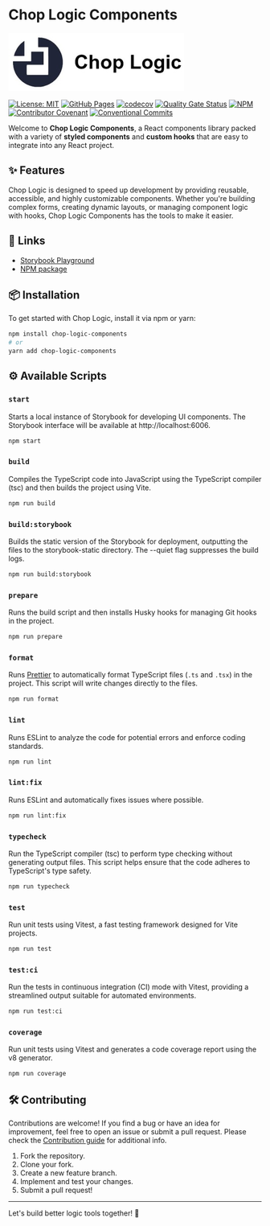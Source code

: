 # Chop Logic Components

![Chop Logic](public/logo.jpeg)

[![License: MIT](https://img.shields.io/badge/License-MIT-yellow.svg)](https://opensource.org/licenses/MIT)
[![GitHub Pages](https://github.com/ChopLogic/chop-logic-components/actions/workflows/github-pages.yml/badge.svg)](https://github.com/ChopLogic/chop-logic-components/actions/workflows/github-pages.yml)
[![codecov](https://codecov.io/gh/ChopLogic/chop-logic-components/graph/badge.svg?token=0M1IKB16FN)](https://codecov.io/gh/ChopLogic/chop-logic-components)
[![Quality Gate Status](https://sonarcloud.io/api/project_badges/measure?project=ChopLogic_chop-logic-components&metric=alert_status)](https://sonarcloud.io/summary/new_code?id=ChopLogic_chop-logic-components)
[![NPM](https://github.com/ChopLogic/chop-logic-components/actions/workflows/npm.yml/badge.svg)](https://github.com/ChopLogic/chop-logic-components/actions/workflows/npm.yml)
[![Contributor Covenant](https://img.shields.io/badge/Contributor%20Covenant-2.1-4baaaa.svg)](CODE_OF_CONDUCT.md)
[![Conventional Commits](https://img.shields.io/badge/Conventional%20Commits-1.0.0-%23FE5196?logo=conventionalcommits&logoColor=white)](https://conventionalcommits.org)

Welcome to **Chop Logic Components**, a React components library packed with a variety of **styled
components** and **custom hooks** that are easy to integrate into any React project.

## ✨ Features

Chop Logic is designed to speed up development by providing reusable, accessible, and highly customizable components.
Whether you're building complex forms, creating dynamic layouts, or managing component logic with hooks, Chop Logic
Components has the tools to make it easier.

## 🔗 Links

- [Storybook Playground](https://savourygin.github.io/chop-logic-components)
- [NPM package](https://www.npmjs.com/package/chop-logic-components)

## 📦 Installation

To get started with Chop Logic, install it via npm or yarn:

```bash
npm install chop-logic-components
# or
yarn add chop-logic-components
```

## ⚙️ Available Scripts

### `start`

Starts a local instance of Storybook for developing UI components. The Storybook interface will be available
at http://localhost:6006.

```bash
npm start
```

### `build`

Compiles the TypeScript code into JavaScript using the TypeScript compiler (tsc) and then builds the project using Vite.

```bash
npm run build
```

### `build:storybook`

Builds the static version of the Storybook for deployment, outputting the files to the storybook-static directory. The
--quiet flag suppresses the build logs.

```bash
npm run build:storybook
```

### `prepare`

Runs the build script and then installs Husky hooks for managing Git hooks in the project.

```bash
npm run prepare
```

### `format`

Runs [Prettier](https://prettier.io/) to automatically format TypeScript files (`.ts` and `.tsx`) in the project. This
script will write changes directly to the files.

```bash
npm run format
```

### `lint`

Runs ESLint to analyze the code for potential errors and enforce coding standards.

```bash
npm run lint
```

### `lint:fix`

Runs ESLint and automatically fixes issues where possible.

```bash
npm run lint:fix
```

### `typecheck`

Run the TypeScript compiler (tsc) to perform type checking without generating output files. This script helps ensure
that the code adheres to TypeScript's type safety.

```bash
npm run typecheck
```

### `test`

Run unit tests using Vitest, a fast testing framework designed for Vite projects.

```bash
npm run test
```

### `test:ci`

Run the tests in continuous integration (CI) mode with Vitest, providing a streamlined output suitable for automated
environments.

```bash
npm run test:ci
```

### `coverage`

Run unit tests using Vitest and generates a code coverage report using the v8 generator.

```bash
npm run coverage
```

## 🛠 Contributing

Contributions are welcome! If you find a bug or have an idea for improvement, feel free to open an issue or submit a
pull request. Please check the [Contribution guide](CONTRIBUTING.md) for additional info.

1. Fork the repository.
2. Clone your fork.
3. Create a new feature branch.
4. Implement and test your changes.
5. Submit a pull request!

---

Let's build better logic tools together! 🚀
